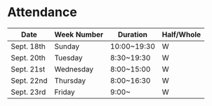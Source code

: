 # Attendance

| Date       | Week Number | Duration    | Half/Whole |
|------------|-------------|-------------|------------|
| Sept. 18th | Sunday      | 10:00~19:30 | W          |
| Sept. 20th | Tuesday     |  8:30~19:30 | W          |
| Sept. 21st | Wednesday   |  8:00~15:00 | W          |
| Sept. 22nd | Thursday    | 8:00~16:30  | W          |
| Sept. 23rd | Friday      | 9:00~       | W          |